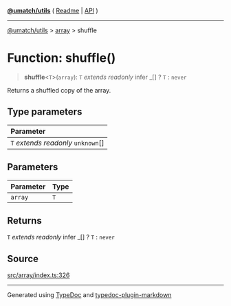[**@umatch/utils**](../../README.md) ( [Readme](../../README.md) \| [API](../../API.md) )

---

[@umatch/utils](../../API.md) > [array](../README.md) > shuffle

# Function: shuffle()

> **shuffle**\<`T`\>(`array`): `T` _extends_ _readonly_ infer \_[] ? `T` : `never`

Returns a shuffled copy of the array.

## Type parameters

| Parameter                            |
| :----------------------------------- |
| `T` _extends_ _readonly_ `unknown`[] |

## Parameters

| Parameter | Type |
| :-------- | :--- |
| `array`   | `T`  |

## Returns

`T` _extends_ _readonly_ infer \_[] ? `T` : `never`

## Source

[src/array/index.ts:326](https://github.com/umatch-oficial/utils/blob/618b1ef/src/array/index.ts#L326)

---

Generated using [TypeDoc](https://typedoc.org/) and [typedoc-plugin-markdown](https://www.npmjs.com/package/typedoc-plugin-markdown)
